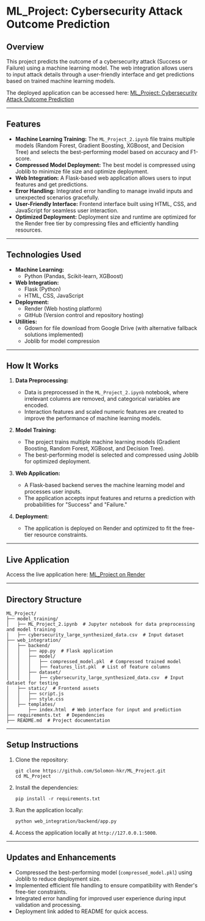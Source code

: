 

# ML_Project: Cybersecurity Attack Outcome Prediction

## Overview
This project predicts the outcome of a cybersecurity attack (Success or Failure) using a machine learning model. The web integration allows users to input attack details through a user-friendly interface and get predictions based on trained machine learning models.

The deployed application can be accessed here: [ML_Project: Cybersecurity Attack Outcome Prediction](https://ml-project-o9y8.onrender.com)

---

## Features
- **Machine Learning Training:** The `ML_Project_2.ipynb` file trains multiple models (Random Forest, Gradient Boosting, XGBoost, and Decision Tree) and selects the best-performing model based on accuracy and F1-score.
- **Compressed Model Deployment:** The best model is compressed using Joblib to minimize file size and optimize deployment.
- **Web Integration:** A Flask-based web application allows users to input features and get predictions.
- **Error Handling:** Integrated error handling to manage invalid inputs and unexpected scenarios gracefully.
- **User-Friendly Interface:** Frontend interface built using HTML, CSS, and JavaScript for seamless user interaction.
- **Optimized Deployment:** Deployment size and runtime are optimized for the Render free tier by compressing files and efficiently handling resources.

---

## Technologies Used
- **Machine Learning:**
  - Python (Pandas, Scikit-learn, XGBoost)
- **Web Integration:**
  - Flask (Python)
  - HTML, CSS, JavaScript
- **Deployment:**
  - Render (Web hosting platform)
  - GitHub (Version control and repository hosting)
- **Utilities:**
  - Gdown for file download from Google Drive (with alternative fallback solutions implemented)
  - Joblib for model compression

---

## How It Works
1. **Data Preprocessing:**
   - Data is preprocessed in the `ML_Project_2.ipynb` notebook, where irrelevant columns are removed, and categorical variables are encoded.
   - Interaction features and scaled numeric features are created to improve the performance of machine learning models.

2. **Model Training:**
   - The project trains multiple machine learning models (Gradient Boosting, Random Forest, XGBoost, and Decision Tree).
   - The best-performing model is selected and compressed using Joblib for optimized deployment.

3. **Web Application:**
   - A Flask-based backend serves the machine learning model and processes user inputs.
   - The application accepts input features and returns a prediction with probabilities for "Success" and "Failure."

4. **Deployment:**
   - The application is deployed on Render and optimized to fit the free-tier resource constraints.

---

## Live Application
Access the live application here: [ML_Project on Render](https://ml-project-o9y8.onrender.com)

---

## Directory Structure
```
ML_Project/
├── model_training/
│   ├── ML_Project_2.ipynb  # Jupyter notebook for data preprocessing and model training
│   ├── cybersecurity_large_synthesized_data.csv  # Input dataset
├── web_integration/
│   ├── backend/
│   │   ├── app.py  # Flask application
│   │   ├── model/
│   │   │   ├── compressed_model.pkl  # Compressed trained model
│   │   │   ├── features_list.pkl  # List of feature columns
│   │   ├── dataset/
│   │   │   ├── cybersecurity_large_synthesized_data.csv  # Input dataset for testing
│   ├── static/  # Frontend assets
│   │   ├── script.js
│   │   ├── style.css
│   ├── templates/
│       ├── index.html  # Web interface for input and prediction
├── requirements.txt  # Dependencies
├── README.md  # Project documentation
```

---

## Setup Instructions
1. Clone the repository:
   ```
   git clone https://github.com/Solomon-hkr/ML_Project.git
   cd ML_Project
   ```

2. Install the dependencies:
   ```
   pip install -r requirements.txt
   ```

3. Run the application locally:
   ```
   python web_integration/backend/app.py
   ```

4. Access the application locally at `http://127.0.0.1:5000`.

---

## Updates and Enhancements
- Compressed the best-performing model (`compressed_model.pkl`) using Joblib to reduce deployment size.
- Implemented efficient file handling to ensure compatibility with Render's free-tier constraints.
- Integrated error handling for improved user experience during input validation and processing.
- Deployment link added to README for quick access.

